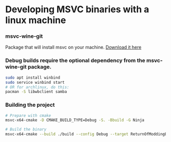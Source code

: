 # Developing MSVC binaries with a linux machine

### msvc-wine-git

Package that will install msvc on your machine. [Download it here](https://aur.archlinux.org/packages/msvc-wine-git)

### Debug builds require the optional dependency from the msvc-wine-git package.

```sh
sudo apt install winbind
sudo service winbind start
# OR for archlinux, do this:
pacman -S libwbclient samba
```

### Building the project

```sh
# Prepare with cmake
msvc-x64-cmake -D CMAKE_BUILD_TYPE=Debug -S. -Bbuild -G Ninja

# Build the binary
msvc-x64-cmake --build ./build --config Debug --target ReturnOfModdingBase --
```
